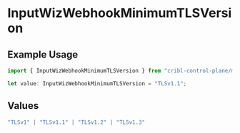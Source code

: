# InputWizWebhookMinimumTLSVersion

## Example Usage

```typescript
import { InputWizWebhookMinimumTLSVersion } from "cribl-control-plane/models";

let value: InputWizWebhookMinimumTLSVersion = "TLSv1.1";
```

## Values

```typescript
"TLSv1" | "TLSv1.1" | "TLSv1.2" | "TLSv1.3"
```